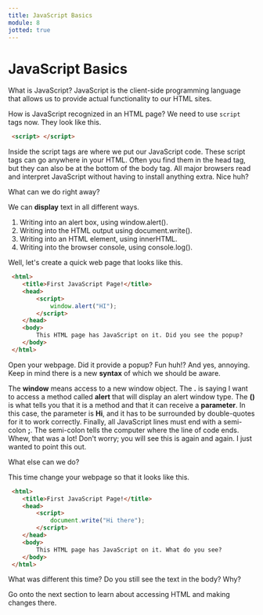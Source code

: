```yaml
---
title: JavaScript Basics
module: 8
jotted: true
---
```


# JavaScript Basics

What is JavaScript? JavaScript is the client-side programming language that allows us to provide actual functionality to our HTML sites.

How is JavaScript recognized in an HTML page? We need to use `script` tags now. They look like this.

```html
 <script> </script>
```

Inside the script tags are where we put our JavaScript code. These script tags can go anywhere in your HTML. Often you find them in the head tag, but they can also be at the bottom of the body tag. All major browsers read and interpret JavaScript without having to install anything extra. Nice huh?

What can we do right away?

We can **display** text in all different ways.

1. Writing into an alert box, using window.alert().
2. Writing into the HTML output using document.write().
3. Writing into an HTML element, using innerHTML.
4. Writing into the browser console, using console.log().


Well, let's create a quick web page that looks like this.

```html
 <html>
    <title>First JavaScript Page!</title>
    <head>
        <script>
            window.alert("HI");
        </script>
    </head>
    <body>
        This HTML page has JavaScript on it. Did you see the popup?
    </body>
 </html>
```

Open your webpage. Did it provide a popup? Fun huh!? And yes, annoying. Keep in mind there is a new **syntax** of which we should be aware.

The **window** means access to a new window object. The **.** is saying I want to access a method called **alert** that will display an alert window type. The **()** is what tells you that it is a method and that it can receive a **parameter**. In this case, the parameter is **Hi**, and it has to be surrounded by double-quotes for it to work correctly. Finally, all JavaScript lines must end with a semi-colon **;**. The semi-colon tells the computer where the line of code ends. Whew, that was a lot! Don't worry; you will see this is again and again. I just wanted to point this out.

What else can we do?

This time change your webpage so that it looks like this.

```html
 <html>
    <title>First JavaScript Page!</title>
    <head>
        <script>
            document.write("Hi there");
        </script>
    </head>
    <body>
        This HTML page has JavaScript on it. What do you see?
    </body>
 </html>
```
What was different this time? Do you still see the text in the body? Why?

Go onto the next section to learn about accessing HTML and making changes there.

<!-- video -->